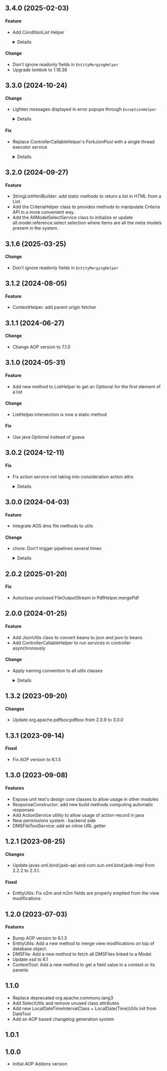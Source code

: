 ## 3.4.0 (2025-02-03)

#### Feature

* Add ConditionList Helper

  <details>
  
  This helper class bring an elegant way to create nice error messages to display on AOP popup.
  With helpful builder methods like required fields or references checking.
  
  </details>

#### Change

* Don't ignore readonly fields in `EntityMergingHelper`
* Upgrade lombok to 1.18.36

## 3.3.0 (2024-10-24)

#### Change

* Lighten messages displayed in error popups through `ExceptionHelper`

  <details>
  
  When the methods in the class `ExceptionHelper` was called with an `ActionResponse` parameter, the message to display 
  to the user in the UI was built from:
  * the prefix *"An error occurred with the following message :"*
  * the exception message itself
  
  However, the prefix didn't provide any additional value, as the title of the popup was already "Error". Removing it 
  will allow users to identify faster the real errors.
  
  </details>

#### Fix

* Replace ControllerCallableHelper's ForkJoinPool with a single thread executor service

  <details>
  
  ForkJoinPool.commonPool() used by ControllerCallableHelper is statically declared. Therefore,
  the full application classloader is not used inside ForkJoinPool's threads.
  This caused issues with some external dependencies like resteasy.
  
  </details>


## 3.2.0 (2024-09-27)

#### Feature

* StringListHtmlBuilder: add static methods to return a list in HTML from a List<String>.
* Add the CriteriaHelper class to provides methods to manipulate Criteria API in a more convenient way.
* Add the AllModelSelectService class to initialize or update all.model.reference.select selection where items are all the meta models present in the system.

## 3.1.6 (2025-03-25)

#### Change

* Don't ignore readonly fields in `EntityMergingHelper`

## 3.1.2 (2024-08-05)

#### Feature

* ContextHelper: add parent origin fetcher

## 3.1.1 (2024-06-27)

#### Change

* Change AOP version to 7.1.0

## 3.1.0 (2024-05-31)

#### Feature

* Add new method to ListHelper to get an Optional for the first element of a list

#### Change

* ListHelper.intersection is now a static method

#### Fix

* Use java Optional instead of guava

## 3.0.2 (2024-12-11)

#### Fix

* Fix action service not taking into consideration action attrs

  <details>
  
  When executing an action attrs using action service, the result of this action is not taken into consideration
  
  </details>


## 3.0.0 (2024-04-03)

#### Feature

* Integrate AOS dms file methods to utils

#### Change

* chore: Don't trigger pipelines several times

  <details>
  
  apply new workflow to improve our CI\CD efficiency
  
  </details>


## 2.0.2 (2025-01-20)

#### Fix

* Autoclose unclosed FileOutputStream in PdfHelper.mergePdf

## 2.0.0 (2024-01-25)

#### Feature

* Add JsonUtils class to convert beans to json and json to beans
* Add ControllerCallableHelper to run services in controller asynchronously

#### Change

* Apply naming convention to all utils classes

  <details>
  
  Please take notes of the following changes: 
  - Deleted DateTool, DatesInterval and Period classes
  - Renamed ToolExceptionMessage to UtilsExceptionMessage
  - Renamed all classes with Tool and Utils suffix to Helper suffix
  - Move all helper classes to com.axelor.utils.helpers package
  - Deleted ListToolService and its implementation in favor of ListHelper and updated the implementation
  - Renamed WrapUtils to WrappingHelper
  - Renamed SFTPUtils to SftpHelper
  - Renamed StringHTMLListBuilder to StringHtmlListBuilder
  - Renamed EntityUtils to EntityMergingHelper
  - Renamed MyFtp to FtpHelper
  - Renamed URLService to UrlHelper
  - Renamed ArchivingToolService and its implementation to ArchivingService and ArchivingServiceImpl
  - Renamed ConvertBinaryToMetafileService and its implementation to BinaryConversionService and BinaryConversionServiceImpl
  - Renamed ConvertBinaryToMetafileService.convertByteTabPictureInMetafile() method to BinaryConversionService.toMetafile()
  - Renamed DMSFileToolService and its implementation to DmsFileService and DmsFileServiceImpl
  - Renamed DataReaderService, CSVReaderService and ExcelReaderService to DataReader, CSVReader and ExcelReader
  - Made DataReaderFactory a real service with its implementation to allow for easier extensions
  - Deleted DateToXML and moved its methods to LocalDateTimeHelper
  - Renamed Marschaller to MarshallingHelper
  - Renamed XPathParse to XPathParser
  
  </details>


## 1.3.2 (2023-09-20)

#### Changes

* Update org.apache.pdfbox:pdfbox from 2.0.9 to 3.0.0

## 1.3.1 (2023-09-14)

#### Fixed

* Fix AOP version to 6.1.5

## 1.3.0 (2023-09-08)

#### Features

* Expose unit test's design core classes to allow usage in other modules
* ResponseConstructor: add new build methods computing automatic responses
* Add ActionService utility to allow usage of action-record in java
* New permissions system : backend side
* DMSFileToolService: add an inline URL getter

## 1.2.1 (2023-08-25)

#### Changes

* Update javax.xml.bind:jaxb-api and com.sun.xml.bind:jaxb-impl from 2.2.2 to 2.3.1.

#### Fixed

* EntityUtils: Fix o2m and m2m fields are properly emptied from the view modifications

## 1.2.0 (2023-07-03)

#### Features

* Bump AOP version to 6.1.3
* EntityUtils: Add a new method to merge view modifications on top of database object.
* DMSFile: Add a new method to fetch all DMSFiles linked to a Model.
* Update xsd to 6.1
* ContextTool: Add a new method to get a field value in a context or its parents

## 1.1.0

* Replace deprecated org.apache.commons.lang3
* Add SelectUtils and remove unused class attributes
* Add new LocalDateTimeIntervalClass + LocalDate(Time)Utils init from DateTool
* Add an AOP based changelog generation system

## 1.0.1

## 1.0.0

* Initial AOP Addons version
